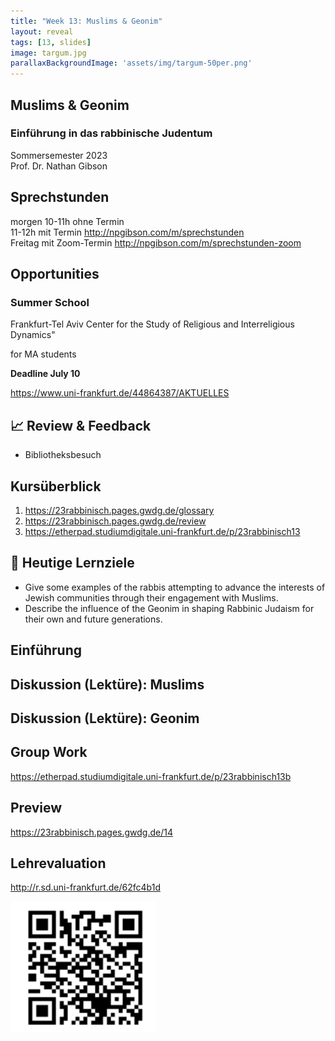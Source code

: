 ```yaml
---
title: "Week 13: Muslims & Geonim"
layout: reveal
tags: [13, slides]
image: targum.jpg
parallaxBackgroundImage: 'assets/img/targum-50per.png'
---
```


## Muslims & Geonim

### Einführung in das rabbinische Judentum

Sommersemester 2023  
Prof. Dr. Nathan Gibson

## Sprechstunden

morgen 10-11h ohne Termin  
11-12h mit Termin <http://npgibson.com/m/sprechstunden>  
Freitag mit Zoom-Termin <http://npgibson.com/m/sprechstunden-zoom>  

## Opportunities

### Summer School
Frankfurt-Tel Aviv Center for the Study of Religious and Interreligious Dynamics"

for MA students

**Deadline July 10** 

<https://www.uni-frankfurt.de/44864387/AKTUELLES>

<!-- ## Upcoming 

-  -->

## 📈 Review & Feedback

- Bibliotheksbesuch

<!-- ## 📈 Review

- letztes Lernziel: Explain how the Talmud is a portal to rabbinic communities.
  - Talmud als Kommentar zu Mischna, 2 Talmude (Jerusalem/palästinensischer u. babylonischer)
  - Diskussion: b. Berakhot 2a - Zeiten für Schema-Gebet - Rückfragen, Debatten usw. (mündliche Charakteristiken)
 -->

## Kursüberblick

1. <https://23rabbinisch.pages.gwdg.de/glossary>
2. <https://23rabbinisch.pages.gwdg.de/review>  
3. <https://etherpad.studiumdigitale.uni-frankfurt.de/p/23rabbinisch13>

## 🧭 Heutige Lernziele

- Give some examples of the rabbis attempting to advance the interests of Jewish communities through their engagement with Muslims. 
- Describe the influence of the Geonim in shaping Rabbinic Judaism for their own and future generations. 

## Einführung

## Diskussion (Lektüre): Muslims

## Diskussion (Lektüre): Geonim

## Group Work

<https://etherpad.studiumdigitale.uni-frankfurt.de/p/23rabbinisch13b>

## Preview

<https://23rabbinisch.pages.gwdg.de/14>

## Lehrevaluation

<http://r.sd.uni-frankfurt.de/62fc4b1d>

![Lehrevaluation QR](../assets/img/evaluation.png)